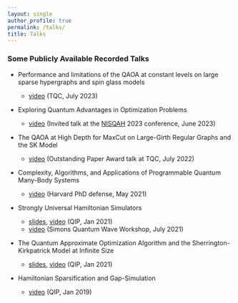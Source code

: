 ```yaml
---
layout: single
author_profile: true
permalink: /talks/
title: Talks
---
```




### Some Publicly Available Recorded Talks

- Performance and limitations of the QAOA at constant levels on large sparse hypergraphs and spin glass models
	- [video](https://youtu.be/w_xWoMnRFT8) (TQC, July 2023)

- Exploring Quantum Advantages in Optimization Problems
	- [video](https://youtu.be/aJ_qLtc85pg) (Invited talk at the [NISQAH](https://nisqah2023.huji.ac.il/) 2023 conference, June 2023) 

- The QAOA at High Depth for MaxCut on Large-Girth Regular Graphs and the SK Model
	- [video](https://youtu.be/yYmwfEYtKO4?t=4062) (Outstanding Paper Award talk at TQC, July 2022)

- Complexity, Algorithms, and Applications of Programmable Quantum Many-Body Systems 
	- [video](https://youtu.be/SDAo4lWXbeA) (Harvard PhD defense, May 2021)

- Strongly Universal Hamiltonian Simulators
	- [slides](https://scholar.harvard.edu/files/leozhou/files/20210205_-_universal_hamiltonians_qip.pdf), [video](https://youtu.be/Gk1kQmvHETw) (QIP, Jan 2021)
	- [video](https://simons.berkeley.edu/talks/universal-hamiltonia) (Simons Quantum Wave Workshop, July 2021)

- The Quantum Approximate Optimization Algorithm and the Sherrington-Kirkpatrick Model at Infinite Size
	- [slides](https://scholar.harvard.edu/files/leozhou/files/20210201-qaoa-sk-for-qip.pdf), [video](https://youtu.be/UP-Zuke7IUg) (QIP, Jan 2021)

- Hamiltonian Sparsification and Gap-Simulation
	- [video](https://youtu.be/Ojb7s70qEQ0) (QIP, Jan 2019)
